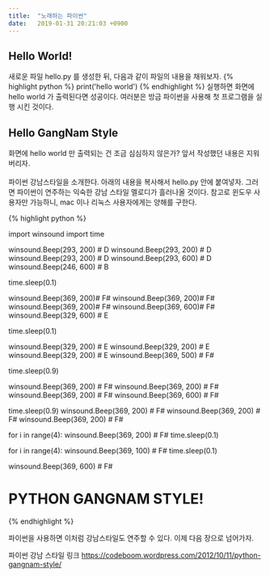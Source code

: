 ```yaml
---
title:  "노래하는 파이썬"
date:   2019-01-31 20:21:03 +0900
---
```



## Hello World!
새로운 파일 hello.py 를 생성한 뒤, 다음과 같이 파일의 내용을 채워보자.
{% highlight python %}
print('hello world')
{% endhighlight %}
실행하면 화면에 hello world 가 출력된다면 성공이다. 여러분은 방금 파이썬을 사용해
첫 프로그램을 실행 시킨 것이다.

## Hello GangNam Style
화면에 hello world 만 출력되는 건 조금 심심하지 않은가?
앞서 작성했던 내용은 지워버리자.
<br><br>
파이썬 강남스타일을 소개한다.
아래의 내용을 복사해서 hello.py 안에 붙여넣자.
그러면 파이썬이 연주하는 익숙한 강남 스타일 멜로디가 흘러나올 것이다.
참고로 윈도우 사용자만 가능하니, mac 이나 리눅스 사용자에게는 양해를 구한다. 

{% highlight python %}

import winsound
import time

winsound.Beep(293, 200) # D
winsound.Beep(293, 200) # D
winsound.Beep(293, 200) # D
winsound.Beep(293, 600) # D
winsound.Beep(246, 600) # B

time.sleep(0.1)

winsound.Beep(369, 200)# F#
winsound.Beep(369, 200)# F#
winsound.Beep(369, 200)# F#
winsound.Beep(369, 600)# F#
winsound.Beep(329, 600) # E

time.sleep(0.1)

winsound.Beep(329, 200) # E
winsound.Beep(329, 200) # E
winsound.Beep(329, 200) # E
winsound.Beep(369, 500) # F#

time.sleep(0.9)

winsound.Beep(369, 200) # F#
winsound.Beep(369, 200) # F#
winsound.Beep(369, 200) # F#
winsound.Beep(369, 600) # F#

time.sleep(0.9)
winsound.Beep(369, 200) # F#
winsound.Beep(369, 200) # F#
winsound.Beep(369, 200) # F#

for i in range(4):
    winsound.Beep(369, 200) # F#
    time.sleep(0.1)

for i in range(4):
    winsound.Beep(369, 100) # F#
    time.sleep(0.1)

winsound.Beep(369, 600) # F#

# PYTHON GANGNAM STYLE!
{% endhighlight %}

파이썬을 사용하면 이처럼 강남스타일도 연주할 수 있다.
이제 다음 장으로 넘어가자.

파이썬 강남 스타일 링크
<a target="_blank" href="https://codeboom.wordpress.com/2012/10/11/python-gangnam-style/">
https://codeboom.wordpress.com/2012/10/11/python-gangnam-style/</a>